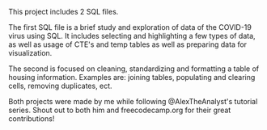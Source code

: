 This project includes 2 SQL files.

The first SQL file is a brief study and exploration of data of the COVID-19 virus using SQL.
It includes selecting and highlighting a few types of data, as well as usage of CTE's and temp tables as well as preparing data for visualization.

The second is focused on cleaning, standardizing and formatting a table of housing information.
Examples are: joining tables, populating and clearing cells, removing duplicates, ect.

Both projects were made by me while following @AlexTheAnalyst's tutorial series. Shout out to both him and freecodecamp.org for their great contributions!
